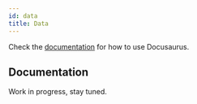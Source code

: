 ```yaml
---
id: data
title: Data
---
```


Check the [documentation](https://docusaurus.io) for how to use Docusaurus.

## Documentation

Work in progress, stay tuned.
